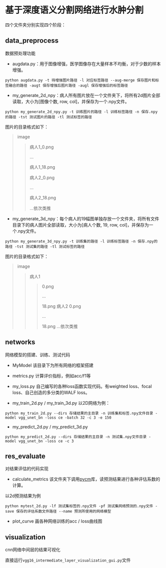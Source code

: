 # 基于深度语义分割网络进行水肿分割

四个文件夹分别实现四个阶段：

## data_preprocess
数据预处理功能

* augdata.py：用于图像增强，医学图像存在大量样本不均衡，对于少数的样本增强。
```
python augdata.py -t 待增强图片路径 -l 对应标签路径 --aug-merge 保存图片和标签融合的路径 -augt 保存增强后图片路径 -augl 保存增强后的标签路径
```
* my_generate_2d_npy：病人所有图片放在一个文件夹下，将所有2d图片全部读取，大小为[图像个数, row, col]，并保存为一个.npy文件。
```
python my_generate_2d_npy.py -t 训练图片的路径 -l 训练标签路径 -n 保存.npy的路径 -tst 测试图片的路径 -tl 测试标签的路径
```

图片的目录格式如下：
>image
>>病人1_0.png
>>
>>...
>>
>>病人1_18.png
>>
>>病人2_0.png
>>
>>...
>>
>>病人2_18.png
>>
>>...依次类推

* my_generate_3d_npy：每个病人的19幅图单独存放一个文件夹，将所有文件目录下的病人图片全部读取，大小为[病人个数, 19, row, col]，并保存为一个.npy文件。
```
python my_generate_3d_npy.py -t 训练集的路径 -l 训练标签路径 -n 保存.npy的路径 -tst 测试集的路径 -tl 测试标签的路径
```
图片的目录格式如下：

>image
>>病人1
>>>0.png
>>>
>>>...
>>>
>>>18.png
>>病人2
>>>0.png
>>>
>>>...
>>>
>>>18.png
>>...依次类推

## networks
网络模型的搭建、训练、测试代码

* MyModel
该目录下为所有网络的框架搭建

* metrics.py
计算评价指标，例如acc/f1等

* my_loss.py
自己编写的各种loss函数实现代码。有weighted loss、focal loss、自己创造的多分类的WALF loss。

* my_train_2d.py / my_train_3d.py
以2D网络为例：
```训练代码
python my_train_2d.py --dirs 存储结果的主目录 -n 训练集和标签.npy文件目录 -model vgg_unet_bn -loss ce -batch 32 -c 3 -e 150
```

* my_predict_2d.py / my_predict_3d.py
```测试代码
python my_predict_2d.py --dirs 存储结果的主目录 -n 测试集.npy文件目录 -model vgg_unet_bn -loss ce -c 3
```
## res_evaluate
对结果评估的代码实现
* calculate_metrics
该文件夹下调用[pycm](https://pypi.org/project/pycm/)库，读预测结果进行各种评估系数的计算。

以2d预测结果为例
```
python mytest_2d.py -lf 测试集标签的.npy文件 -pf 测试集网络预测的.npy文件 -save 保存的评估系数文件路径 --name 预测所使用的网络模型
```
* plot_curve
画各种网络训练的acc / loss曲线图

## visualization
cnn网络中间层的结果可视化

直接运行`vgg16_intermediate_layer_visualization_gui.py`文件
